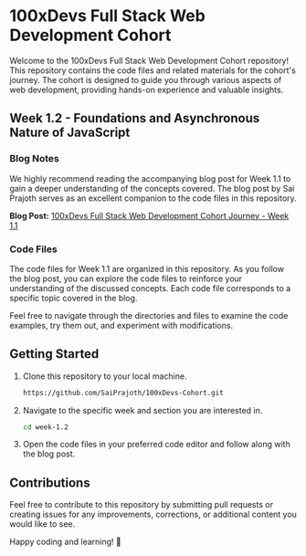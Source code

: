 # 100xDevs Full Stack Web Development Cohort

Welcome to the 100xDevs Full Stack Web Development Cohort repository! This repository contains the code files and related materials for the cohort's journey. The cohort is designed to guide you through various aspects of web development, providing hands-on experience and valuable insights.

## Week 1.2 - Foundations and Asynchronous Nature of JavaScript

### Blog Notes

We highly recommend reading the accompanying blog post for Week 1.1 to gain a deeper understanding of the concepts covered. The blog post by Sai Prajoth serves as an excellent companion to the code files in this repository.

**Blog Post:** [100xDevs Full Stack Web Development Cohort Journey - Week 1.1](https://saiprajoth.hashnode.dev/100xdevs-full-stack-web-development-cohort-journey-1)

### Code Files

The code files for Week 1.1 are organized in this repository. As you follow the blog post, you can explore the code files to reinforce your understanding of the discussed concepts. Each code file corresponds to a specific topic covered in the blog.

Feel free to navigate through the directories and files to examine the code examples, try them out, and experiment with modifications.

## Getting Started

1. Clone this repository to your local machine.
   ```bash
   https://github.com/SaiPrajoth/100xDevs-Cohort.git
   ```

2. Navigate to the specific week and section you are interested in.
   ```bash
   cd week-1.2
   ```

3. Open the code files in your preferred code editor and follow along with the blog post.

## Contributions

Feel free to contribute to this repository by submitting pull requests or creating issues for any improvements, corrections, or additional content you would like to see.

Happy coding and learning! 🚀
